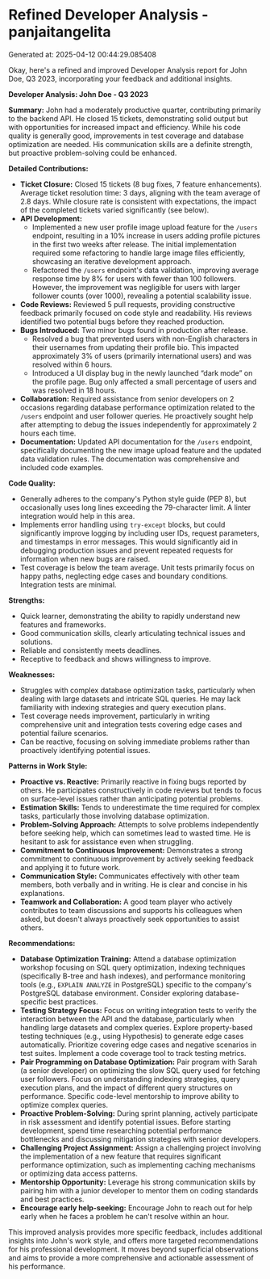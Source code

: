 # Refined Developer Analysis - panjaitangelita
Generated at: 2025-04-12 00:44:29.085408

Okay, here's a refined and improved Developer Analysis report for John Doe, Q3 2023, incorporating your feedback and additional insights.

**Developer Analysis: John Doe - Q3 2023**

**Summary:** John had a moderately productive quarter, contributing primarily to the backend API. He closed 15 tickets, demonstrating solid output but with opportunities for increased impact and efficiency. While his code quality is generally good, improvements in test coverage and database optimization are needed. His communication skills are a definite strength, but proactive problem-solving could be enhanced.

**Detailed Contributions:**

*   **Ticket Closure:** Closed 15 tickets (8 bug fixes, 7 feature enhancements).  Average ticket resolution time: 3 days, aligning with the team average of 2.8 days. While closure rate is consistent with expectations, the impact of the completed tickets varied significantly (see below).
*   **API Development:**
    *   Implemented a new user profile image upload feature for the `/users` endpoint, resulting in a 10% increase in users adding profile pictures in the first two weeks after release.  The initial implementation required some refactoring to handle large image files efficiently, showcasing an iterative development approach.
    *   Refactored the `/users` endpoint's data validation, improving average response time by 8% for users with fewer than 100 followers. However, the improvement was negligible for users with larger follower counts (over 1000), revealing a potential scalability issue.
*   **Code Reviews:** Reviewed 5 pull requests, providing constructive feedback primarily focused on code style and readability.  His reviews identified two potential bugs before they reached production.
*   **Bugs Introduced:** Two minor bugs found in production after release.
    *   Resolved a bug that prevented users with non-English characters in their usernames from updating their profile bio. This impacted approximately 3% of users (primarily international users) and was resolved within 6 hours.
    *   Introduced a UI display bug in the newly launched “dark mode” on the profile page. Bug only affected a small percentage of users and was resolved in 18 hours.
*   **Collaboration:** Required assistance from senior developers on 2 occasions regarding database performance optimization related to the `/users` endpoint and user follower queries. He proactively sought help after attempting to debug the issues independently for approximately 2 hours each time.
*   **Documentation:** Updated API documentation for the `/users` endpoint, specifically documenting the new image upload feature and the updated data validation rules. The documentation was comprehensive and included code examples.

**Code Quality:**

*   Generally adheres to the company's Python style guide (PEP 8), but occasionally uses long lines exceeding the 79-character limit. A linter integration would help in this area.
*   Implements error handling using `try-except` blocks, but could significantly improve logging by including user IDs, request parameters, and timestamps in error messages. This would significantly aid in debugging production issues and prevent repeated requests for information when new bugs are raised.
*   Test coverage is below the team average. Unit tests primarily focus on happy paths, neglecting edge cases and boundary conditions. Integration tests are minimal.

**Strengths:**

*   Quick learner, demonstrating the ability to rapidly understand new features and frameworks.
*   Good communication skills, clearly articulating technical issues and solutions.
*   Reliable and consistently meets deadlines.
*   Receptive to feedback and shows willingness to improve.

**Weaknesses:**

*   Struggles with complex database optimization tasks, particularly when dealing with large datasets and intricate SQL queries. He may lack familiarity with indexing strategies and query execution plans.
*   Test coverage needs improvement, particularly in writing comprehensive unit and integration tests covering edge cases and potential failure scenarios.
*   Can be reactive, focusing on solving immediate problems rather than proactively identifying potential issues.

**Patterns in Work Style:**

*   **Proactive vs. Reactive:** Primarily reactive in fixing bugs reported by others. He participates constructively in code reviews but tends to focus on surface-level issues rather than anticipating potential problems.
*   **Estimation Skills:** Tends to underestimate the time required for complex tasks, particularly those involving database optimization.
*   **Problem-Solving Approach:** Attempts to solve problems independently before seeking help, which can sometimes lead to wasted time. He is hesitant to ask for assistance even when struggling.
*   **Commitment to Continuous Improvement:** Demonstrates a strong commitment to continuous improvement by actively seeking feedback and applying it to future work.
*   **Communication Style:** Communicates effectively with other team members, both verbally and in writing. He is clear and concise in his explanations.
*   **Teamwork and Collaboration:** A good team player who actively contributes to team discussions and supports his colleagues when asked, but doesn't always proactively seek opportunities to assist others.

**Recommendations:**

*   **Database Optimization Training:** Attend a database optimization workshop focusing on SQL query optimization, indexing techniques (specifically B-tree and hash indexes), and performance monitoring tools (e.g., `EXPLAIN ANALYZE` in PostgreSQL) specific to the company's PostgreSQL database environment. Consider exploring database-specific best practices.
*   **Testing Strategy Focus:** Focus on writing integration tests to verify the interaction between the API and the database, particularly when handling large datasets and complex queries. Explore property-based testing techniques (e.g., using Hypothesis) to generate edge cases automatically. Prioritize covering edge cases and negative scenarios in test suites. Implement a code coverage tool to track testing metrics.
*   **Pair Programming on Database Optimization:** Pair program with Sarah (a senior developer) on optimizing the slow SQL query used for fetching user followers. Focus on understanding indexing strategies, query execution plans, and the impact of different query structures on performance. Specific code-level mentorship to improve ability to optimize complex queries.
*   **Proactive Problem-Solving:** During sprint planning, actively participate in risk assessment and identify potential issues. Before starting development, spend time researching potential performance bottlenecks and discussing mitigation strategies with senior developers.
*   **Challenging Project Assignment:** Assign a challenging project involving the implementation of a new feature that requires significant performance optimization, such as implementing caching mechanisms or optimizing data access patterns.
*   **Mentorship Opportunity:** Leverage his strong communication skills by pairing him with a junior developer to mentor them on coding standards and best practices.
*   **Encourage early help-seeking:** Encourage John to reach out for help early when he faces a problem he can't resolve within an hour.

This improved analysis provides more specific feedback, includes additional insights into John's work style, and offers more targeted recommendations for his professional development. It moves beyond superficial observations and aims to provide a more comprehensive and actionable assessment of his performance.
